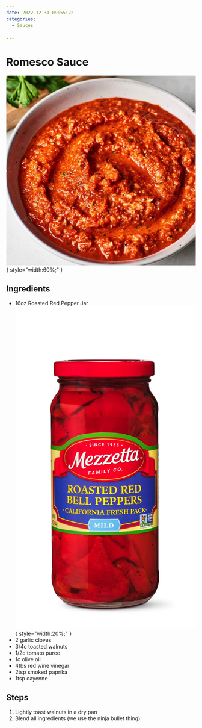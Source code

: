 ```yaml
---
date: 2022-12-31 09:55:22
categories:
  - Sauces
  
---
```


# Romesco Sauce
![romesco.jpg](../../images/romesco.jpg){ style="width:60%;" }


## Ingredients
* 16oz Roasted Red Pepper Jar  
![jar](../../images/roasted_red_peppers.jpg){ style="width:20%;" }  
* 2 garlic cloves
* 3/4c toasted walnuts 
* 1/2c tomato puree
* 1c olive oil
* 4tbs red wine vinegar
* 2tsp smoked paprika
* 1tsp cayenne 


## Steps
1. Lightly toast walnuts in a dry pan
2. Blend all ingredients (we use the ninja bullet thing)

